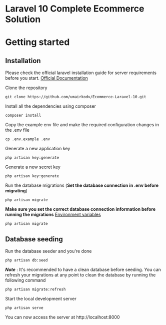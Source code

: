 # Laravel 10 Complete Ecommerce Solution
# Getting started      

## Installation

Please check the official laravel installation guide for server requirements before you start. [Official Documentation](https://laravel.com/docs/5.4/installation#installation)

Clone the repository

    git clone https://github.com/umairkodv/Ecommerce-Laravel-10.git

Install all the dependencies using composer

    composer install

Copy the example env file and make the required configuration changes in the .env file

    cp .env.example .env

Generate a new application key
 
    php artisan key:generate

Generate a new secret key

    php artisan key:generate

Run the database migrations (**Set the database connection in .env before migrating**)

    php artisan migrate
    
**Make sure you set the correct database connection information before running the migrations** [Environment variables](#environment-variables)

    php artisan migrate

## Database seeding

Run the database seeder and you're done

    php artisan db:seed

***Note*** : It's recommended to have a clean database before seeding. You can refresh your migrations at any point to clean the database by running the following command

    php artisan migrate:refresh

Start the local development server

    php artisan serve

You can now access the server at http://localhost:8000
    
